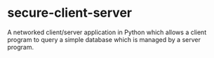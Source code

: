 # secure-client-server
 A networked client/server application in Python which allows a client program to query a simple database which is managed by a server program.
